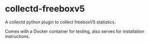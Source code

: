 # collectd-freeboxv5

A collectd python plugin to collect freeboxV5 statistics. 

Comes with a Docker container for testing, also serves for installation instructions.
